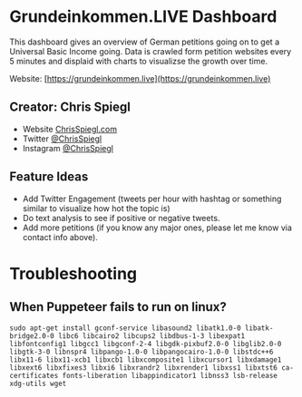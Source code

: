 # Grundeinkommen.LIVE Dashboard

This dashboard gives an overview of German petitions going on to get a Universal Basic Income going. Data is crawled form petition websites every 5 minutes and displaid with charts to visualizse the growth over time.

Website: [https://grundeinkommen.live](https://grundeinkommen.live)

## Creator: Chris Spiegl

- Website [ChrisSpiegl.com](https://ChrisSpiegl.com)
- Twitter [@ChrisSpiegl](https://twitter.com/ChrisSpiegl)
- Instagram [@ChrisSpiegl](https://instagram.com/ChrisSpiegl)

## Feature Ideas

- Add Twitter Engagement (tweets per hour with hashtag or something similar to visualize how hot the topic is)
- Do text analysis to see if positive or negative tweets.
- Add more petitions (if you know any major ones, please let me know via contact info above).

# Troubleshooting

## When Puppeteer fails to run on linux?

```
sudo apt-get install gconf-service libasound2 libatk1.0-0 libatk-bridge2.0-0 libc6 libcairo2 libcups2 libdbus-1-3 libexpat1 libfontconfig1 libgcc1 libgconf-2-4 libgdk-pixbuf2.0-0 libglib2.0-0 libgtk-3-0 libnspr4 libpango-1.0-0 libpangocairo-1.0-0 libstdc++6 libx11-6 libx11-xcb1 libxcb1 libxcomposite1 libxcursor1 libxdamage1 libxext6 libxfixes3 libxi6 libxrandr2 libxrender1 libxss1 libxtst6 ca-certificates fonts-liberation libappindicator1 libnss3 lsb-release xdg-utils wget
```
